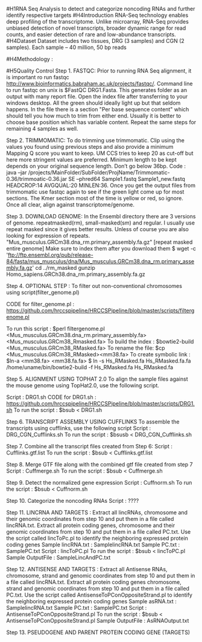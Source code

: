 #H1RNA Seq Analysis to detect and categorize noncoding RNAs and further identify respective targets
#H4Introduction
RNA-Seq technology enables deep profiling of the transcriptome. Unlike microarray, RNA-Seq provides unbiased detection of novel transcripts, broader dynamic range for read counts, and easier detection of rare and low-abundance transcripts.
#H4Dataset
Dataset includes two tissues, DRG (3 samples) and CGN (2 samples).
Each sample – 40 million, 50 bp reads

#H4Methodology :

#H5Quality Control
Step 1.	FASTQC: Prior to running RNA Seq alignment, it is important ro run fastqc http://www.bioinformatics.babraham.ac.uk/projects/fastqc/. Command line to run fastqc on unix is $FastQC DRG1.Fasta. This generates folder as an output with many report file. Open the index file after transferring to your windows desktop. All the green should ideally light up but that seldom happens. In the file there is a section "Per base sequence content" which should tell you how much to trim from either end. Usually it is better to choose base position which has variable content. Repeat the same steps for remaining 4 samples as well.

Step 2.	TRIMMOMATIC: To do trimming use trimmomatic. Clip using the values you found using previous steps and also provide a minimum Mapping Q score you want to keep. UM CCS tries to keep 20 as cut-off but here more stringent values are preferred. Minimum length to be kept depends on your original sequence length. Don’t go below 36bp.
Code :  
java –jar  /projects/MainFolder/SubFolder/ProjName/Trimmomatic-0.36/trimmoatic-0.36.jar SE –phred64 Sample1.fastq Sample1_new.fastq HEADCROP:14 AVGQUAL:20 MINLEN:36.  Once you get the output files from trimmomatic use fastqc again to see if the green light come up for most sections. The Kmer section most of the time is yellow or red, so ignore. Once all clear, align against transcriptome/genome.

Step 3.	DOWNLOAD GENOME: In the Ensembl directory there are 3 versions of genome. repeatmasked(rm), small-masked(sm) and regular. I usually use repeat masked since it gives better results. Unless of course you are also looking for expression of repeats.
"Mus_musculus.GRCm38.dna_rm.primary_assembly.fa.gz" [repeat masked entire genome]
Make sure to index them after you download them
$ wget -c 'ftp://ftp.ensembl.org/pub/release-84/fasta/mus_musculus/dna/Mus_musculus.GRCm38.dna_rm.primary_assembly.fa.gz'
cd ../rm_masked
gunzip Homo_sapiens.GRCh38.dna_rm.primary_assembly.fa.gz

Step 4.	OPTIONAL STEP : To filter out non-conventional chromosomes using script(filter_genome.pl)

CODE for filter_genome.pl : https://github.com/hrccspipeline/HRCCSPipeline/blob/master/scripts/filtergenome.pl

To run this script : $perl filtergenome.pl <Mus_musculus.GRCm38.dna_rm.primary_assembly.fa> <Mus_musculus.GRCm38_Rmasked.fa>
To build the index : $bowtie2-build <Mus_musculus.GRCm38_RMasked.fa><mm38>
To rename the file: $cp <Mus_musculus.GRCm38_RMasked><mm38.fa>
To create symbolic link : $ln-a <mm38.fa> <mm38.fa.fa>
$ ln -s Hs_RMasked.fa Hs_RMasked.fa.fa
/home/uname/bin/bowtie2-build -f Hs_RMasked.fa Hs_RMasked.fa

Step 5.	ALIGNMENT USING TOPHAT 2.0
To align the sample files against the mouse genome using TopHat2.0, use the following script.

Script : DRG1.sh
CODE for DRG1.sh : https://github.com/hrccspipeline/HRCCSPipeline/blob/master/scripts/DRG1.sh
To run the script : $bsub < DRG1.sh

Step 6.	TRANSCRIPT ASSEMBLY USING CUFFLINKS
To assemble the transcripts using cufflinks, use the following script
Script : DRG_CGN_Cufflinks.sh
To run the script : $bsusb < DRG_CGN_Cufflinks.sh

Step 7.	Combine all the transcript files created from Step 6:
Script : Cufflinks.gtf.list
To run the script : $bsub < Cufflinks.gtf.list

Step 8.	Merge GTF file along with the combined gtf file created from step 7
Script : Cuffmerge.sh
To run the script : $bsub < Cuffmerge.sh

Step 9.	Detect the normalized gene expression
Script : Cuffnorm.sh
To run the script : $bsub < Cuffnorm.sh

Step 10.	Categorize the noncoding RNAs
Script : ????

Step 11.	LINCRNA AND TARGETS : Extract all lincRNAs, chromosome and their genomic coordinates from step 10 and put them in a file called lincRNA.txt. Extract all protein coding genes, chromosome and their genomic coordinates from step 10 and put them in a file called PC.txt. Use the script called lincToPc.pl to identify the neighboring expressed protein coding genes
Sample lincRNA.txt : SamplelincRNA.txt
Sample PC.txt : SamplePC.txt
Script : lincToPC.pl
To run the script : $bsub < lincToPC.pl <OutputFileName>
Sample OutputFile : SampleLincAndPC.txt

Step 12.	ANTISENSE AND TARGETS : Extract all Antisense RNAs, chromosome, strand and genomic coordinates from step 10 and put them in a file called lincRNA.txt. Extract all protein coding genes chromosome, strand and genomic coordinates from step 10 and put them in a file called PC.txt. Use the script called AntisenseToPConOppositeStrand.pl to identify the neighboring expressed protein coding genes
Sample asRNA.txt : SamplelincRNA.txt
Sample PC.txt : SamplePC.txt
Script : AntisenseToPConOppositeStrand.pl
To run the script : $bsub < AntisenseToPConOppositeStrand.pl  <OutputFileName>
Sample OutputFile : AsRNAOutput.txt

Step 13.	PSEUDOGENE AND PARENT PROTEIN CODING GENE (TARGETS)


